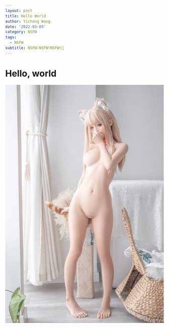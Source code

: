 ```yaml
---
layout: post
title: Hello World
author: Yichong Wang
date: '2022-03-03'
category: NSFW
tags: 
  - NSFW
subtitle: NSFW!NSFW!NSFW!🥵
---
```


# Hello, world
![Hello, world](/assets/img/2022-03-03-hello-world/Hello_world.jpg)
